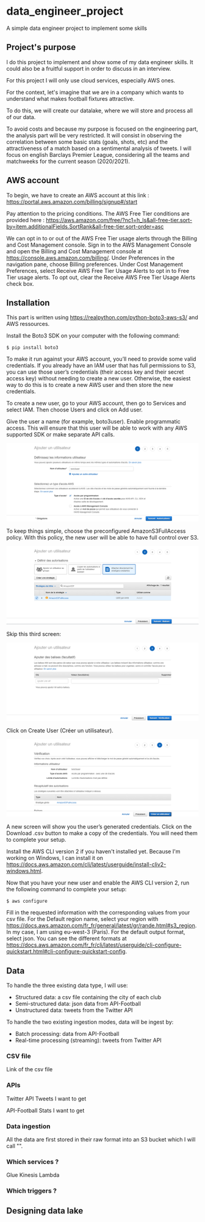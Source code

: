 # data_engineer_project
A simple data engineer project to implement some skills

## Project's purpose
I do this project to implement and show some of my data engineer skills. It could also be a fruitful support in order to discuss in an interview.

For this project I will only use cloud services, especially AWS ones.

For the context, let's imagine that we are in a company which wants to understand what makes football fixtures attractive.

To do this, we will create our datalake, where we will store and process all of our data.

To avoid costs and because my purpose is focused on the engineering part, the analysis part will be very restricted.
It will consist in observing the correlation between some basic stats (goals, shots, etc) and the attractiveness of a match based on a sentimental analysis of tweets.
I will focus on english Barclays Premier League, considering all the teams and matchweeks for the current season (2020/2021).

## AWS account

To begin, we have to create an AWS account at this link :
https://portal.aws.amazon.com/billing/signup#/start

Pay attention to the pricing conditions. The AWS Free Tier conditions are provided here :
https://aws.amazon.com/free/?nc1=h_ls&all-free-tier.sort-by=item.additionalFields.SortRank&all-free-tier.sort-order=asc

We can opt in to or out of the AWS Free Tier usage alerts through the Billing and Cost Management console.
Sign in to the AWS Management Console and open the Billing and Cost Management console at
https://console.aws.amazon.com/billing/.
Under Preferences in the navigation pane, choose Billing preferences.
Under Cost Management Preferences, select Receive AWS Free Tier Usage Alerts to opt in to Free Tier usage alerts. To opt out, clear the Receive AWS Free Tier Usage Alerts check box.


## Installation

This part is written using https://realpython.com/python-boto3-aws-s3/ and AWS ressources.

Install the Boto3 SDK on your computer with the following command:
```shell
$ pip install boto3
```

To make it run against your AWS account, you’ll need to provide some valid credentials. If you already have an IAM user that has full permissions to S3, you can use those user’s credentials (their access key and their secret access key) without needing to create a new user. Otherwise, the easiest way to do this is to create a new AWS user and then store the new credentials.

To create a new user, go to your AWS account, then go to Services and select IAM. Then choose Users and click on Add user.

Give the user a name (for example, boto3user). Enable programmatic access. This will ensure that this user will be able to work with any AWS supported SDK or make separate API calls.

![](images/AWS_IAM_AddUser_1.PNG)

To keep things simple, choose the preconfigured AmazonS3FullAccess policy. With this policy, the new user will be able to have full control over S3.

![](images/AWS_IAM_AddUser_2.PNG)

Skip this third screen:

![](images/AWS_IAM_AddUser_3.PNG)

Click on Create User (Créer un utilisateur).

![](images/AWS_IAM_AddUser_4.PNG)

A new screen will show you the user’s generated credentials. Click on the Download .csv button to make a copy of the credentials. You will need them to complete your setup.

Install the AWS CLI version 2 if you haven't installed yet. Because I'm working on Windows, I can install it on https://docs.aws.amazon.com/cli/latest/userguide/install-cliv2-windows.html.

Now that you have your new user and enable the AWS CLI version 2, run the following command to complete your setup:
```shell
$ aws configure
```
Fill in the requested information with the corresponding values from your csv file.
For the Default region name, select your region with https://docs.aws.amazon.com/fr_fr/general/latest/gr/rande.html#s3_region. In my case, I am using eu-west-3 (Paris).
For the default output format, select json. You can see the different formats at https://docs.aws.amazon.com/fr_fr/cli/latest/userguide/cli-configure-quickstart.html#cli-configure-quickstart-config.

## Data

To handle the three existing data type, I will use:
- Structured data: a csv file containing the city of each club
- Semi-structured data: json data from API-Football
- Unstructured data: tweets from the Twitter API

To handle the two existing ingestion modes, data will be ingest by:
- Batch processing: data from API-Football
- Real-time processing (streaming): tweets from Twitter API

### CSV file

Link of the csv file

### APIs

Twitter API
Tweets I want to get

API-Football
Stats I want to get

### Data ingestion
All the data are first stored in their raw format into an S3 bucket which I will call "".

### Which services ?
Glue
Kinesis
Lambda

### Which triggers ?

## Designing data lake
